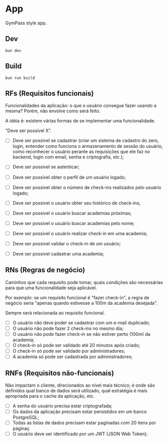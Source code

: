 # App

GymPass style app.

## Dev

`bun dev`

## Build

`bun run build`

## RFs (Requisitos funcionais)

Funcionalidades da aplicação: o que o usuário consegue fazer usando a mesma? Porém, não envolve como será feito.

A idéia é: existem várias formas de se implementar uma funcionalidade.

"Deve ser possível X".

- [ ] Deve ser possível se cadastrar (criar um sistema de cadastro do zero, login, entender como funciona o armazenamento de sessão do usuário, como reconhecer o usuário perante as requisições que ele faz no backend, login com email, senha e criptografia, etc.);

- [ ] Deve ser possível se autenticar;
- [ ] Deve ser possível obter o perfil de um usuário logado;
- [ ] Deve ser possível obter o número de check-ins realizados pelo usuário logado;
- [ ] Deve ser possível o usuário obter seu histórico de check-ins;
- [ ] Deve ser possível o usuário buscar academias próximas;
- [ ] Deve ser possível o usuário buscar academias pelo nome;
- [ ] Deve ser possível o usuário realizar check-in em uma academia;
- [ ] Deve ser possível validar o check-in de um usuário;
- [ ] Deve ser possível cadastrar uma academia;

## RNs (Regras de negócio)

Caminhos que cada requisito pode tomar, quais condições são necessárias para que uma funcionalidade seja aplicável.

Por exemplo: se um requisito funcional é "fazer check-in", a regra de negócio seria "apenas quando estivesse a 100m da academia desejada".

Sempre será relacionada ao requisito funcional.

- [ ] O usuário não deve poder se cadastrar com um e-mail duplicado;
- [ ] O usuário não pode fazer 2 check-ins no mesmo dia;
- [ ] O usuário não pode fazer check-in se não estiver perto (100m) da academia;
- [ ] O check-in só pode ser validado até 20 minutos após criado;
- [ ] O check-in só pode ser validado por administradores;
- [ ] A academia só pode ser cadastrada por administradores;

## RNFs (Requisitos não-funcionais)

Não impactam o cliente, direcionados ao nível mais técnico; é onde são definidos qual banco de dados será utilizado, qual estratégia é mais apropriada para o cache da aplicação, etc.

- [ ] A senha do usuário precisa estar criptografada;
- [ ] Os dados da aplicação precisam estar persistidos em um banco PostgreSQL;
- [ ] Todas as listas de dados precisam estar paginadas com 20 itens por páginaç
- [ ] O usuário deve ser identificado por um JWT (JSON Web Token);